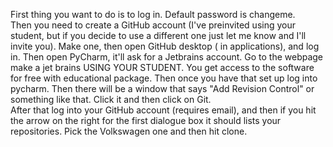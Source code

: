 First thing you want to do is to log in. Default password is changeme.  
Then you need to create a GitHub account (I've preinvited using your student, 
but if you decide to use a different one just let me know and I'll invite you). 
Make one, then open GitHub desktop (
in applications), and log in.  Then open PyCharm, it'll ask for a Jetbrains account. 
Go to the webpage make a jet brains USING YOUR STUDENT.  You get access to the software for free with educational package. 
Then once you have that set up log into pycharm. Then there will be a window that 
says "Add Revision Control" or something like that. Click it and then click on Git.  
After that log into your GitHub account (requires email), and then if you hit the arrow on the right for the first dialogue 
box it should lists your repositories. Pick the Volkswagen one and then hit clone.  
